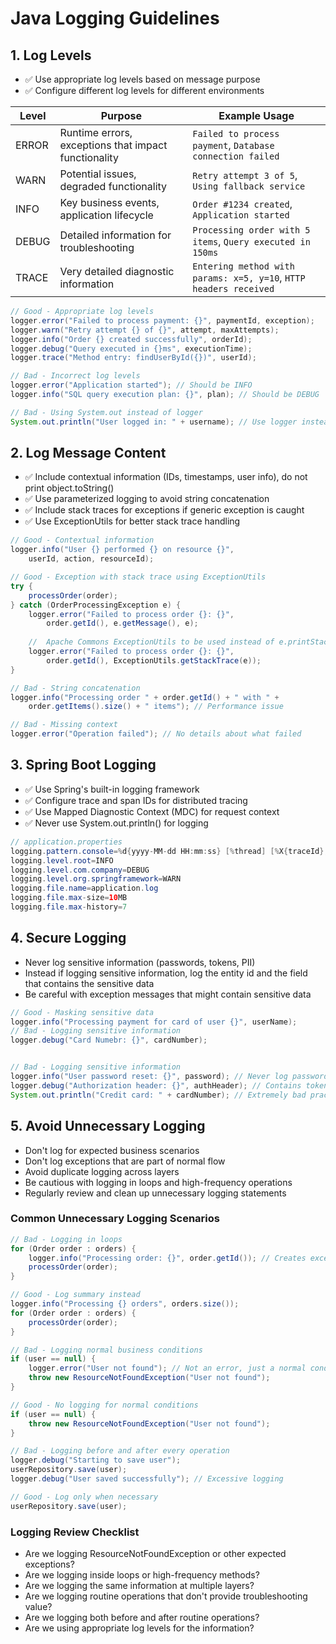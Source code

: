 # Java Logging Guidelines

## 1. Log Levels

- ✅ Use appropriate log levels based on message purpose
- ✅ Configure different log levels for different environments

| Level | Purpose | Example Usage |
|-------|---------|---------------|
| ERROR | Runtime errors, exceptions that impact functionality | `Failed to process payment`, `Database connection failed` |
| WARN | Potential issues, degraded functionality | `Retry attempt 3 of 5`, `Using fallback service` |
| INFO | Key business events, application lifecycle | `Order #1234 created`, `Application started` |
| DEBUG | Detailed information for troubleshooting | `Processing order with 5 items`, `Query executed in 150ms` |
| TRACE | Very detailed diagnostic information | `Entering method with params: x=5, y=10`, `HTTP headers received` |

```java
// Good - Appropriate log levels
logger.error("Failed to process payment: {}", paymentId, exception);
logger.warn("Retry attempt {} of {}", attempt, maxAttempts);
logger.info("Order {} created successfully", orderId);
logger.debug("Query executed in {}ms", executionTime);
logger.trace("Method entry: findUserById({})", userId);

// Bad - Incorrect log levels
logger.error("Application started"); // Should be INFO
logger.info("SQL query execution plan: {}", plan); // Should be DEBUG

// Bad - Using System.out instead of logger
System.out.println("User logged in: " + username); // Use logger instead
```

## 2. Log Message Content

- ✅ Include contextual information (IDs, timestamps, user info), do not print object.toString()
- ✅ Use parameterized logging to avoid string concatenation
- ✅ Include stack traces for exceptions if generic exception is caught
- ✅ Use ExceptionUtils for better stack trace handling

```java
// Good - Contextual information
logger.info("User {} performed {} on resource {}", 
    userId, action, resourceId);

// Good - Exception with stack trace using ExceptionUtils
try {
    processOrder(order);
} catch (OrderProcessingException e) {
    logger.error("Failed to process order {}: {}", 
        order.getId(), e.getMessage(), e);
    
    //  Apache Commons ExceptionUtils to be used instead of e.printStackTrace()
    logger.error("Failed to process order {}: {}", 
        order.getId(), ExceptionUtils.getStackTrace(e));
}

// Bad - String concatenation
logger.info("Processing order " + order.getId() + " with " + 
    order.getItems().size() + " items"); // Performance issue

// Bad - Missing context
logger.error("Operation failed"); // No details about what failed
```

## 3. Spring Boot Logging

- ✅ Use Spring's built-in logging framework
- ✅ Configure trace and span IDs for distributed tracing
- ✅ Use Mapped Diagnostic Context (MDC) for request context
- ✅ Never use System.out.println() for logging

```java
// application.properties
logging.pattern.console=%d{yyyy-MM-dd HH:mm:ss} [%thread] [%X{traceId},%X{spanId}] %-5level %logger{36} - %msg%n
logging.level.root=INFO
logging.level.com.company=DEBUG
logging.level.org.springframework=WARN
logging.file.name=application.log
logging.file.max-size=10MB
logging.file.max-history=7

```

## 4. Secure Logging

- Never log sensitive information (passwords, tokens, PII)
- Instead if logging sensitive information, log the entity id and the field that contains the sensitive data
- Be careful with exception messages that might contain sensitive data

```java
// Good - Masking sensitive data
logger.info("Processing payment for card of user {}", userName);
// Bad - Logging sensitive information
logger.debug("Card Numebr: {}", cardNumber);


// Bad - Logging sensitive information
logger.info("User password reset: {}", password); // Never log passwords
logger.debug("Authorization header: {}", authHeader); // Contains token
System.out.println("Credit card: " + cardNumber); // Extremely bad practice
```

## 5. Avoid Unnecessary Logging

- Don't log for expected business scenarios
- Don't log exceptions that are part of normal flow
- Avoid duplicate logging across layers
- Be cautious with logging in loops and high-frequency operations
- Regularly review and clean up unnecessary logging statements

### Common Unnecessary Logging Scenarios

```java
// Bad - Logging in loops
for (Order order : orders) {
    logger.info("Processing order: {}", order.getId()); // Creates excessive logs
    processOrder(order);
}

// Good - Log summary instead
logger.info("Processing {} orders", orders.size());
for (Order order : orders) {
    processOrder(order);
}

// Bad - Logging normal business conditions
if (user == null) {
    logger.error("User not found"); // Not an error, just a normal condition
    throw new ResourceNotFoundException("User not found");
}

// Good - No logging for normal conditions
if (user == null) {
    throw new ResourceNotFoundException("User not found");
}

// Bad - Logging before and after every operation
logger.debug("Starting to save user");
userRepository.save(user);
logger.debug("User saved successfully"); // Excessive logging

// Good - Log only when necessary
userRepository.save(user);
```

### Logging Review Checklist

- Are we logging ResourceNotFoundException or other expected exceptions?
- Are we logging inside loops or high-frequency methods?
- Are we logging the same information at multiple layers?
- Are we logging routine operations that don't provide troubleshooting value?
- Are we logging both before and after routine operations?
- Are we using appropriate log levels for the information?

